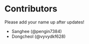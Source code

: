 # Contributors
Please add your name up after updates!

- Sanghee (@pengin7384)
- Dongcheol (@vyvydkf628)